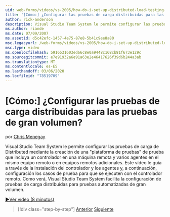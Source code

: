 ```yaml
---
uid: web-forms/videos/vs-2005/how-do-i-set-up-distributed-load-testing-for-high-volume-tests
title: '[Cómo:] ¿Configurar las pruebas de carga distribuidas para las pruebas de gran volumen? | Microsoft Docs'
author: rick-anderson
description: Visual Studio Team System le permite configurar las pruebas de carga de Distributed mediante la creación de una prueba "plataforma de pruebas" que comprenda un controlador en una máquina remota y multipl...
ms.author: riande
ms.date: 07/09/2007
ms.assetid: d5c42efc-1457-4e75-87e8-5b41c9ee8a80
msc.legacyurl: /web-forms/videos/vs-2005/how-do-i-set-up-distributed-load-testing-for-high-volume-tests
msc.type: video
ms.openlocfilehash: 5916531603ed66c8e0a9448c168cb81f673e129c
ms.sourcegitcommit: e7e91932a6e91a63e2e46417626f39d6b244a3ab
ms.translationtype: MT
ms.contentlocale: es-ES
ms.lasthandoff: 03/06/2020
ms.locfileid: "78519709"
---
```

# <a name="how-do-i-set-up-distributed-load-testing-for-high-volume-tests"></a>[Cómo:] ¿Configurar las pruebas de carga distribuidas para las pruebas de gran volumen?

por [Chris Menegay](https://twitter.com/CMenegay)

Visual Studio Team System le permite configurar las pruebas de carga de Distributed mediante la creación de una "plataforma de pruebas" de prueba que incluya un controlador en una máquina remota y varios agentes en el mismo equipo remoto o en equipos remotos adicionales. Este vídeo le guía a través de la instalación del controlador y los agentes y, a continuación, configuración los casos de prueba para que se ejecuten con el controlador remoto. Como verá, Visual Studio Team System facilita la configuración de pruebas de carga distribuidas para pruebas automatizadas de gran volumen.

[&#9654;Ver vídeo (8 minutos)](https://channel9.msdn.com/Blogs/ASP-NET-Site-Videos/how-do-i-set-up-distributed-load-testing-for-high-volume-tests)

> [!div class="step-by-step"]
> [Anterior](how-do-i-tune-web-application-performance-with-profiling.md)
> [Siguiente](how-do-i-enforce-coding-standards-with-code-analysis.md)
